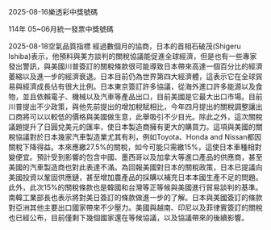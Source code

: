 
2025-08-16樂透彩中獎號碼

                                
114年 05~06月統一發票中獎號碼
                             
2025-08-18空氣品質指標
                              經過數個月的協商，日本的首相石破茂(Shigeru Ishiba)表示，他預料與美方談判的關稅協議能促進全球經濟，但是也有一些專家發出警訊，與美國川普簽訂的關稅條款很可能導致日本帶來高達一個百分比的經濟萎縮以及進一步的經濟衰退。日本目前仍為世界第四大經濟體，這表示它在全球貿易與經濟成長佔有很大比例。日本東京簽訂許多協議，從海外進口許多能源以及食物，並且依賴電子、機械以及汽車等產品出口，目前美國是它最大出口市場。目前川普提出不少政策，與他先前提出的增加稅賦相比，今年四月提出的關稅調整讓出口商將可以以較低的價格與美國做生意，此舉吸引不少目光。除此之外，這次關稅議題提升了日圓兌美元的匯率，使日本製造商擁有更大的購買力。這項與美國的關稅協議對於日本幾家汽車製造業尤其有利，例如Toyota、Honda and Nissan都因關稅下降得益。本來應繳27.5%的關稅，如今可能只需繳15%，這使日本車種相對變便宜。預計受到影響的包含中國、墨西哥以及加拿大等進口產品的供應商，甚至美國的汽車製造商也對此表達不滿。為回報美國對日本的關稅政策，日本已提議向美國投資以鞏固供應鏈，甚至增加農產品的採購以補充日本本國生產不足的問題。此外，此次15%的關稅條款也是韓國和台灣等正等候與美國進行貿易談判的基準。南韓工業部長也表示將對美日簽訂的條款做進一步的了解。日本與美國簽訂的條款對亞洲其他主要出口國家帶來不少壓力。美國與越南、印尼以及菲律賓簽訂的關稅也已經公布，目前僅剩下幾個國家還在等候協議，以及協議帶來的後續影響。